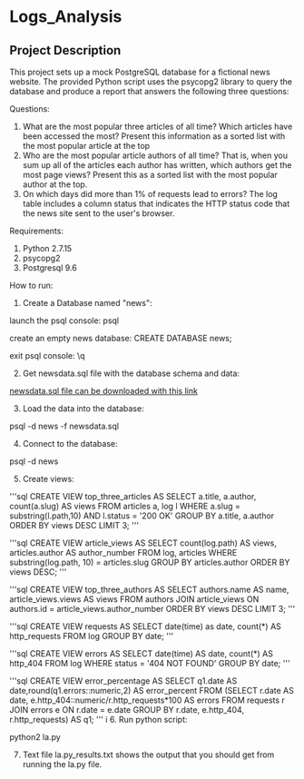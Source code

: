 # Logs_Analysis
## Project Description
This project sets up a mock PostgreSQL database for a fictional news website. The provided Python script uses the psycopg2 library to query the database and produce a report that answers the following three questions:

Questions:

1. What are the most popular three articles of all time? Which articles have been accessed the most? Present this information as a sorted list with the most popular article at the top
2. Who are the most popular article authors of all time? That is, when you sum up all of the articles each author has written, which authors get the most page views? Present this as a sorted list with the most popular author at the top.
3. On which days did more than 1% of requests lead to errors? The log table includes a column status that indicates the HTTP status code that the news site sent to the user's browser.

Requirements: 

1. Python 2.7.15 
2. psycopg2
3. Postgresql 9.6


How to run: 

1. Create a Database named "news": 

launch the psql console: psql

create an empty news database: CREATE DATABASE news;

exit psql console: \q

2. Get newsdata.sql file with the database schema and data: 

[newsdata.sql file can be downloaded with this link](https://d17h27t6h515a5.cloudfront.net/topher/2016/August/57b5f748_newsdata/newsdata.zip) 

3. Load the data into the database:

psql -d news -f newsdata.sql

4. Connect to the database:

psql -d news

5. Create views:

'''sql CREATE VIEW top_three_articles AS 
SELECT a.title, a.author, count(a.slug) AS views 
FROM articles a, log l 
WHERE a.slug = substring(l.path,10) 
AND l.status = '200 OK' 
GROUP BY a.title, a.author 
ORDER BY views DESC 
LIMIT 3; 
'''

'''sql CREATE VIEW article_views AS 
SELECT count(log.path) AS views, articles.author AS author_number
FROM log, articles
WHERE substring(log.path, 10) = articles.slug
GROUP BY articles.author
ORDER BY views DESC;
'''

'''sql CREATE VIEW top_three_authors AS
SELECT authors.name AS name,
article_views.views AS views
FROM authors JOIN article_views 
ON authors.id = article_views.author_number
ORDER BY views DESC
LIMIT 3;
'''

'''sql CREATE VIEW requests AS 
SELECT date(time) as date, count(*) AS http_requests 
FROM log 
GROUP BY date;
'''

'''sql CREATE VIEW errors AS 
SELECT date(time) AS date, count(*) AS http_404 
FROM log 
WHERE status = '404 NOT FOUND' 
GROUP BY date;
'''

'''sql CREATE VIEW error_percentage AS 
SELECT q1.date AS date,round(q1.errors::numeric,2) AS error_percent 
FROM (SELECT r.date AS date,
e.http_404::numeric/r.http_requests*100 AS errors
FROM requests r 
JOIN errors e 
ON r.date = e.date
GROUP BY r.date, e.http_404, r.http_requests) AS q1;
'''
i
6. Run python script:

python2 la.py

7. Text file la.py_results.txt shows the output that you should get from running the la.py file.  
